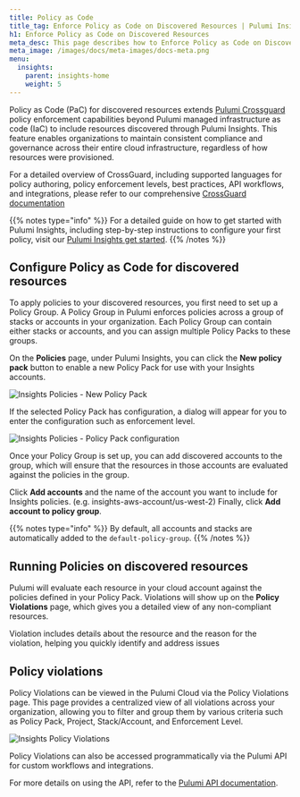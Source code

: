 ```yaml
---
title: Policy as Code
title_tag: Enforce Policy as Code on Discovered Resources | Pulumi Insights
h1: Enforce Policy as Code on Discovered Resources
meta_desc: This page describes how to Enforce Policy as Code on Discovered Resources with Pulumi Insights.
meta_image: /images/docs/meta-images/docs-meta.png
menu:
  insights:
    parent: insights-home
    weight: 5
---
```


Policy as Code (PaC) for discovered resources extends [Pulumi Crossguard](/docs/iac/using-pulumi/crossguard/) policy enforcement capabilities beyond Pulumi managed infrastructure as code (IaC) to include resources discovered through Pulumi Insights. This feature enables organizations to maintain consistent compliance and governance across their entire cloud infrastructure, regardless of how resources were provisioned.

For a detailed overview of CrossGuard, including supported languages for policy authoring, policy enforcement levels, best practices, API workflows, and integrations, please refer to our comprehensive [CrossGuard documentation](/docs/iac/using-pulumi/crossguard/)

{{% notes type="info" %}}
For a detailed guide on how to get started with Pulumi Insights, including step-by-step instructions to configure your first policy, visit our [Pulumi Insights get started](/docs/insights/get-started/).
{{% /notes %}}

## Configure Policy as Code for discovered resources

To apply policies to your discovered resources, you first need to set up a Policy Group. A Policy Group in Pulumi enforces policies across a group of stacks or accounts in your organization. Each Policy Group can contain either stacks or accounts, and you can assign multiple Policy Packs to these groups.

On the **Policies** page, under Pulumi Insights, you can click the **New policy pack** button to enable a new Policy Pack for use with your Insights accounts.

![Insights Policies - New Policy Pack](/docs/insights/assets/create-policy-group.png)

If the selected Policy Pack has configuration, a dialog will appear for you to enter the configuration such as enforcement level.

![Insights Policies - Policy Pack configuration](/docs/insights/assets/enable-policy-pack.png)

Once your Policy Group is set up, you can add discovered accounts to the group, which will ensure that the resources in those accounts are evaluated against the policies in the group.

Click **Add accounts** and the name of the account you want to include for Insights policies. (e.g. insights-aws-account/us-west-2) Finally, click **Add account to policy group**.

{{% notes type="info" %}}
By default, all accounts and stacks are automatically added to the `default-policy-group`.
{{% /notes %}}

## Running Policies on discovered resources

Pulumi will evaluate each resource in your cloud account against the policies defined in your Policy Pack. Violations will show up on the **Policy Violations** page, which gives you a detailed view of any non-compliant resources.

Violation includes details about the resource and the reason for the violation, helping you quickly identify and address issues

## Policy violations

Policy Violations can be viewed in the Pulumi Cloud via the Policy Violations page. This page provides a centralized view of all violations across your organization, allowing you to filter and group them by various criteria such as Policy Pack, Project, Stack/Account, and Enforcement Level.

![Insights Policy Violations](/docs/insights/assets/insights-policy-violations.png)

Policy Violations can also be accessed programmatically via the Pulumi API for custom workflows and integrations.

For more details on using the API, refer to the [Pulumi API documentation](/docs/pulumi-cloud/cloud-rest-api/#list-policy-violations).
